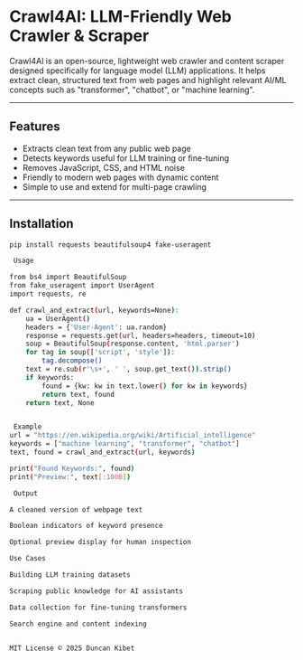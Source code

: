# Crawl4AI: LLM-Friendly Web Crawler & Scraper

Crawl4AI is an open-source, lightweight web crawler and content scraper designed specifically for language model (LLM) applications. It helps extract clean, structured text from web pages and highlight relevant AI/ML concepts such as "transformer", "chatbot", or "machine learning".

---

##  Features

-  Extracts clean text from any public web page
-  Detects keywords useful for LLM training or fine-tuning
-  Removes JavaScript, CSS, and HTML noise
-  Friendly to modern web pages with dynamic content
-  Simple to use and extend for multi-page crawling

---

## Installation

```bash
pip install requests beautifulsoup4 fake-useragent

 Usage

from bs4 import BeautifulSoup
from fake_useragent import UserAgent
import requests, re

def crawl_and_extract(url, keywords=None):
    ua = UserAgent()
    headers = {'User-Agent': ua.random}
    response = requests.get(url, headers=headers, timeout=10)
    soup = BeautifulSoup(response.content, 'html.parser')
    for tag in soup(['script', 'style']):
        tag.decompose()
    text = re.sub(r'\s+', ' ', soup.get_text()).strip()
    if keywords:
        found = {kw: kw in text.lower() for kw in keywords}
        return text, found
    return text, None


 Example
url = "https://en.wikipedia.org/wiki/Artificial_intelligence"
keywords = ["machine learning", "transformer", "chatbot"]
text, found = crawl_and_extract(url, keywords)

print("Found Keywords:", found)
print("Preview:", text[:1000])

 Output

A cleaned version of webpage text

Boolean indicators of keyword presence

Optional preview display for human inspection

Use Cases

Building LLM training datasets

Scraping public knowledge for AI assistants

Data collection for fine-tuning transformers

Search engine and content indexing


MIT License © 2025 Duncan Kibet
